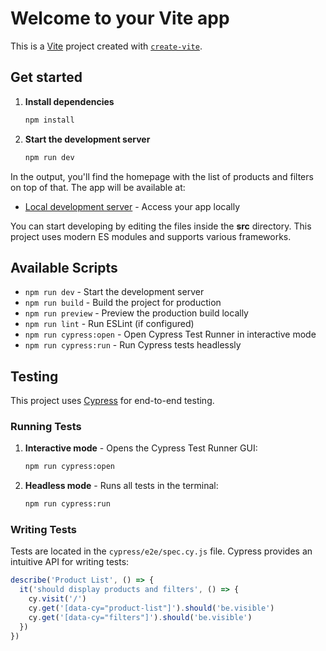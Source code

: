 # Welcome to your Vite app 

This is a [Vite](https://vitejs.dev) project created with [`create-vite`](https://www.npmjs.com/package/create-vite).

## Get started

1. **Install dependencies**

   ```bash
   npm install
   ```

2. **Start the development server**

   ```bash
   npm run dev
   ```

In the output, you'll find the homepage with the list of products and filters on top of that. The app will be available at:

- [Local development server](http://localhost:5173) - Access your app locally


You can start developing by editing the files inside the **src** directory. This project uses modern ES modules and supports various frameworks.

## Available Scripts

- `npm run dev` - Start the development server
- `npm run build` - Build the project for production
- `npm run preview` - Preview the production build locally
- `npm run lint` - Run ESLint (if configured)
- `npm run cypress:open` - Open Cypress Test Runner in interactive mode
- `npm run cypress:run` - Run Cypress tests headlessly

## Testing

This project uses [Cypress](https://www.cypress.io) for end-to-end testing.

### Running Tests

1. **Interactive mode** - Opens the Cypress Test Runner GUI:
   ```bash
   npm run cypress:open
   ```

2. **Headless mode** - Runs all tests in the terminal:
   ```bash
   npm run cypress:run
   ```

### Writing Tests

Tests are located in the `cypress/e2e/spec.cy.js` file. Cypress provides an intuitive API for writing tests:

```javascript
describe('Product List', () => {
  it('should display products and filters', () => {
    cy.visit('/')
    cy.get('[data-cy="product-list"]').should('be.visible')
    cy.get('[data-cy="filters"]').should('be.visible')
  })
})
```


